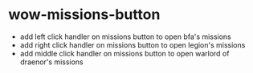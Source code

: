 # wow-missions-button

- add left click handler on missions button to open bfa's missions
- add right click handler on missions button to open legion's missions
- add middle click handler on missions button to open warlord of draenor's missions
